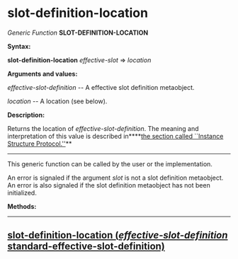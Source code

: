 slot-definition-location
========================

*Generic Function* **SLOT-DEFINITION-LOCATION**

**Syntax:**

**slot-definition-location** *effective-slot* => *location*

**Arguments and values:**

*effective-slot-definition* -- A effective slot definition metaobject.

*location* -- A location (see below).

**Description:**

Returns the location of *effective-slot-definition*. The meaning and interpretation of this value is described in****[the section called ``Instance Structure Protocol.''](/docs/meta-object-protocol/instance-structure-protocol)**

****

This generic function can be called by the user or the implementation.

An error is signaled if the argument *slot* is not a slot definition metaobject. An error is also signaled if the slot definition metaobject has not been initialized.

**Methods:**

  -----------------------------------------------------------------------------------------------------------------------------------------------------------------
  [**slot-definition-location** (*effective-slot-definition* standard-effective-slot-definition)](/docs/meta-object-protocol/slot-definition-location-standard-effective-slot-definition)
  -----------------------------------------------------------------------------------------------------------------------------------------------------------------


